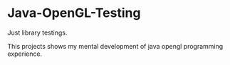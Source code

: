 # Java-OpenGL-Testing
Just library testings.

This projects shows my mental development of java opengl programming experience.
